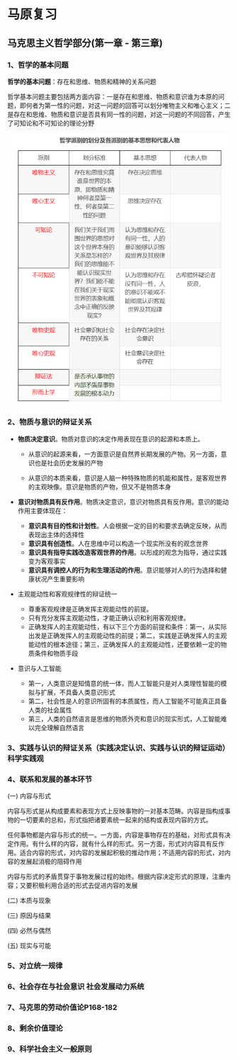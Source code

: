 # 马原复习

## 马克思主义哲学部分(第一章 - 第三章)

### 1、哲学的基本问题

**哲学的基本问题**：存在和思维、物质和精神的关系问题

哲学基本问题主要包括两方面内容：一是存在和思维、物质和意识谁为本原的问题，即何者为第一性的问题，对这一问题的回答可以划分唯物主义和唯心主义；二是存在和思维、物质和意识是否具有同一性的问题，对这一问题的不同回答，产生了可知论和不可知论的理论分野

![不同的哲学派别](images/2023-02-06-10-46-57.png)


### 2、物质与意识的辩证关系

* **物质决定意识**。物质对意识的决定作用表现在意识的起源和本质上。

  * 从意识的起源来看，一方面意识是自然界长期发展的产物。另一方面，意识也是社会历史发展的产物

  * 从意识的本质来看，意识是人脑一种特殊物质的机能和属性，是客观世界的主观映像。意识是物质的产物，但又不是物质本身

* **意识对物质具有反作用**。物质决定意识，意识对物质具有反作用。意识的能动作用主要体现在：
    * **意识具有目的性和计划性**。人会根据一定的目的和要求去确定反映，从而表现出主体的选择性
    * **意识具有创造性**。人在思维中可以构造一个现实所没有的观念世界
    * **意识具有指导实践改造客观世界的作用**。以形成的观念为指导，通过实践变为客观事实
    * **意识具有调控人的行为和生理活动的作用**。意识能够对人的行为选择和健康状况产生重要影响

* 主观能动性和客观规律性的辩证统一
  * 尊重客观规律是正确发挥主观能动性的前提。
  * 只有充分发挥主观能动性，才能正确认识和利用客观规律。
  * 正确发挥人的主观能动性，有以下三个方面的前提和条件：第一，从实际出发是正确发挥人的主观能动性的前提；第二，实践是正确发挥人的主观能动性的根本途径；第三，正确发挥人的主观能动性，还要依赖一定的物质条件和物质手段

* 意识与人工智能
  * 第一，人类意识是知情意的统一体，而人工智能只是对人类理性智能的模拟与扩展，不具备人类意识形式
  * 第二，社会性是人的意识所固有的本质属性，而人工智能不可能真正具备人类的社会属性
  * 第三，人类的自然语言是思维的物质外壳和意识的现实形式，人工智能难以完全理解自然语言

### 3、实践与认识的辩证关系（实践决定认识、实践与认识的辩证运动）科学实践观

### 4、联系和发展的基本环节

(一) 内容与形式

内容与形式是从构成要素和表现方式上反映事物的一对基本范畴。内容是指构成事物的一切要素的总和，形式指把诸要素统一起来的结构或表现内容的方式。

任何事物都是内容与形式的统一。一方面，内容是事物存在的基础，对形式具有决定作用。有什么样的内容，就有什么样的形式。另一方面，形式对内容具有反作用。适合内容的形式，对内容的发展起积极的推动作用；不适用内容的形式，对内容的发展起消极的阻碍作用

内容与形式的矛盾贯穿于事物发展过程的始终。根据内容决定形式的原理，注重内容；又要积极利用合适的形式去促进内容的发展

(二) 本质与现象

(三) 原因与结果

(四) 必然与偶然

(五) 现实与可能

### 5、对立统一规律

### 6、社会存在与社会意识 社会发展动力系统

### 7、马克思的劳动价值论P168-182

### 8、剩余价值理论

### 9、科学社会主义一般原则


